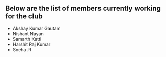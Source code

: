 ## Below are the list of members currently working for the club

- Akshay Kumar Gautam
- Nishant Nayan
- Samarth Katti
- Harshit Raj Kumar
- Sneha .R

